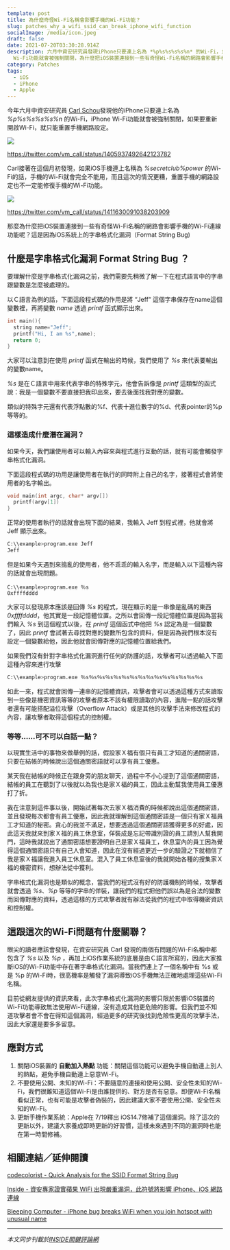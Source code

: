 ```yaml
---
template: post
title: 為什麼奇怪Wi-Fi名稱會影響手機的Wi-Fi功能？
slug: patches_why_a_wifi_ssid_can_break_iphone_wifi_function
socialImage: /media/icon.jpeg
draft: false
date: 2021-07-20T03:30:28.914Z
description: 六月中資安研究員發現iPhone只要連上名為 *%p%s%s%s%s%n* 的Wi-Fi，iPhone
  Wi-Fi功能就會被強制關閉，為什麼把iOS裝置連接到一些有奇怪Wi-Fi名稱的網路會影響手機的Wi-Fi連線功能呢？
category: Patches
tags:
  - iOS
  - iPhone
  - Apple
---
```

今年六月中資安研究員 [Carl Schou](https://twitter.com/vm_call)發現他的iPhone只要連上名為 *%p%s%s%s%s%n* 的Wi-Fi，iPhone Wi-Fi功能就會被強制關閉，如果要重新開啟Wi-Fi，就只能重置手機網路設定。

![](/media/ioswifibug_01.png)

<https://twitter.com/vm_call/status/1405937492642123782>

Carl接著在這個月初發現，如果iOS手機連上名稱為 *%secretclub%power* 的Wi-Fi的話，手機的Wi-Fi就會完全不能用，而且這次的情況更糟，重置手機的網路設定也不一定能修復手機的Wi-Fi功能。

![](/media/ioswifibug_02.png)

<https://twitter.com/vm_call/status/1411630091038203909>

那麼為什麼把iOS裝置連接到一些有奇怪Wi-Fi名稱的網路會影響手機的Wi-Fi連線功能呢？這是因為iOS系統上的字串格式化漏洞（Format String Bug)

## 什麼是字串格式化漏洞 Format String Bug ？

要理解什麼是字串格式化漏洞之前，我們需要先稍微了解一下在程式語言中的字串跟變數是怎麼被處理的。

以Ｃ語言為例的話，下面這段程式碼的作用是將 “Jeff“ 這個字串保存在name這個變數裡，再將變數 *name* 透過 *printf* 函式顯示出來。

```c
int main(){
  string name="Jeff";
  printf("Hi, I am %s",name);
  return 0;
}
```

大家可以注意到在使用 *printf* 函式在輸出的時候，我們使用了 *%s* 來代表要輸出的變數name。

*%s* 是在Ｃ語言中用來代表字串的特殊字元，他會告訴像是 *printf* 這類型的函式說：我是一個變數不要直接把我印出來，要去後面找我對應的變數。

類似的特殊字元還有代表浮點數的%f、代表十進位數字的%d、代表pointer的%p等等的。

### 這樣造成什麼潛在漏洞？

如果今天，我們讓使用者可以輸入內容來與程式進行互動的話，就有可能會觸發字串格式化漏洞。

下面這段程式碼的功用是讓使用者在執行的同時附上自己的名字，接著程式會將使用者的名字輸出。

```c
void main(int argc, char* argv[])
  printf(argv[1])
}
```

正常的使用者執行的話就會出現下面的結果，我輸入 Jeff 到程式裡，他就會將 Jeff 顯示出來。

```bash
C:\\example>program.exe Jeff
Jeff
```

但是如果今天遇到來搗亂的使用者，他不乖乖的輸入名字，而是輸入以下這種內容的話就會出現問題。

```shell
C:\\example>program.exe ％s
0xffffdddd
```

大家可以發現原本應該是回傳 *%s* 的程式，現在顯示的是一串像是亂碼的東西 *0xffffdddd*，他其實是一段記憶體位置。之所以會回傳一段記憶體位置是因為當我們輸入 *%s* 到這個程式以後，在 *printf* 這個函式中他把 *%s* 認定為是一個變數了，因此 *printf* 會試著去尋找對應的變數所包含的資料，但是因為我們根本沒有設定一個變數給他，因此他就會回傳對應的記憶體位置給我們。

如果我們沒有針對字串格式化漏洞進行任何的防護的話，攻擊者可以透過輸入下面這種內容來進行攻擊

```bash
C:\\example>program.exe ％s％s％s％s％s％s％s％s％s％s％s％s％s％s％s
```

如此一來，程式就會回傳一連串的記憶體資訊，攻擊者會可以透過這種方式來讀取到一些像是機密資訊等等的攻擊者原本不該有權限讀取的內容，進階一點的話攻擊者還有可能搭配溢位攻擊（Overflow Attack）或是其他的攻擊手法來修改程式的內容，讓攻擊者取得這個程式的控制權。

### 等等......可不可以白話一點？

以現實生活中的事物來做舉例的話，假設家Ｘ福有個只有員工才知道的通關密語，只要在結帳的時候說出這個通關密語就可以享有員工優惠。

某天我在結帳的時候正在跟身旁的朋友聊天，過程中不小心提到了這個通關密語，結帳的員工在聽到了以後就以為我也是家Ｘ福的員工，因此主動幫我使用員工優惠打了折。

我在注意到這件事以後，開始試著每次去家Ｘ福消費的時候都說出這個通關密語，並且發現每次都會有員工優惠，因此我就理解到這個通關密語是一個只有家Ｘ福員工才知道的秘密。貪心的我並不滿足，想要透過這個通關密語獲得更多的好處，因此這天我就來到家Ｘ福的員工休息室，佯裝成是忘記帶識別證的員工請別人幫我開門，這時我就說出了通關密語想要證明自己是家Ｘ福員工，休息室內的員工因為覺得這個通關密語只有自己人會知道，因此在沒有經過更近一步的驗證之下就相信了我是家Ｘ福讓我進入員工休息室。混入了員工休息室後的我就開始各種的搜集家Ｘ福的機密資料，想辦法從中獲利。

字串格式化漏洞也是類似的概念，當我們的程式沒有好的防護機制的時候，攻擊者就會透過 *%s*、*%p* 等等的字串的佯裝，讓我們的程式把他們誤以為是合法的變數而回傳對應的資料，透過這樣的方式攻擊者就有辦法從我們的程式中取得機密資訊和控制權。

## 這跟這次的Wi-Fi問題有什麼關聯？

眼尖的讀者應該會發現，在資安研究員 Carl 發現的兩個有問題的Wi-Fi名稱中都包含了 *%s* 以及 *%p* ，再加上iOS作業系統的底層是由Ｃ語言所寫的，因此大家推斷iOS的Wi-Fi功能中存在著字串格式化漏洞。當我們連上了一個名稱中有 %s 或是 %p 的Wi-Fi時，很高機率是觸發了漏洞導致iOS手機無法正確地處理這些Wi-Fi名稱。

目前從網友提供的資訊來看，此次字串格式化漏洞的影響只限於影響iOS裝置的Wi-Fi功能導致無法使用Wi-Fi連線，沒有造成其他更危險的影響。但我們並不知道攻擊者會不會在得知這個漏洞，經過更多的研究後找到危險性更高的攻擊手法，因此大家還是要多多留意。

## 應對方式

1. 關閉iOS裝置的 **自動加入熱點** 功能：關閉這個功能可以避免手機自動連上別人的熱點，避免手機自動連上惡意Wi-Fi。
2. 不要使用公開、未知的Wi-Fi：不要隨意的連接和使用公開、安全性未知的Wi-Fi，我們很難知道這個Wi-Fi是由誰提供的、對方是否有惡意。即便Wi-Fi名稱看似正常，也有可能是攻擊者偽裝的，因此建議大家不要使用公開、安全性未知的Wi-Fi。
3. 更新手機作業系統：Apple在 7/19釋出 iOS14.7修補了這個漏洞。除了這次的更新以外，建議大家養成即時更新的好習慣，這樣未來遇到不同的漏洞時也能在第一時間修補。

## 相關連結／延伸閱讀

[codecolorist - Quick Analysis for the SSID Format String Bug](https://blog.chichou.me/2021/06/20/quick-analysis-wifid/)

[Inside - 資安專家證實蘋果 WiFi 出現嚴重漏洞，此符號將影響 iPhone、iOS 網路連線](https://www.inside.com.tw/article/24095-researcher-finds-network-names-percent-may-disable-wifi)

[Bleeping Computer - iPhone bug breaks WiFi when you join hotspot with unusual name](https://www.bleepingcomputer.com/news/security/iphone-bug-breaks-wifi-when-you-join-hotspot-with-unusual-name/)

- - -

*本文同步刊載於[INSIDE關鍵評論網](https://www.inside.com.tw/article/24173-iphone-bug-breaks-wifi-how-to-protect-yourself)*